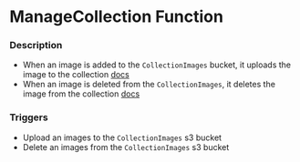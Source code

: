 # ManageCollection Function

### Description
- When an image is added to the `CollectionImages` bucket, it uploads the image to the collection [docs](https://docs.aws.amazon.com/rekognition/latest/dg/API_IndexFaces.html)
- When an image is deleted from the `CollectionImages`, it deletes the image from the collection [docs](https://docs.aws.amazon.com/rekognition/latest/dg/API_DeleteFaces.html)

### Triggers
- Upload an images to the `CollectionImages` s3 bucket
- Delete an images from the `CollectionImages` s3 bucket
